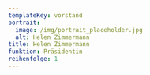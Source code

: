 ```yaml
---
templateKey: vorstand
portrait:
  image: /img/portrait_placeholder.jpg
  alt: Helen Zimmermann
title: Helen Zimmermann
funktion: Präsidentin
reihenfolge: 1
---
```

